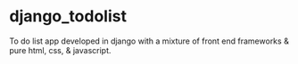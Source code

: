 # django_todolist
To do list app developed in django with a mixture of front end frameworks & pure html, css, & javascript.
